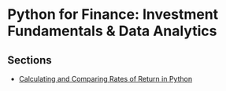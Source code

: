 # Python for Finance: Investment Fundamentals & Data Analytics

## Sections

- [Calculating and Comparing Rates of Return in Python](https://github.com/hungrypc/notes/tree/master/root/python_finance/fundamentals/rates_of_return.md)